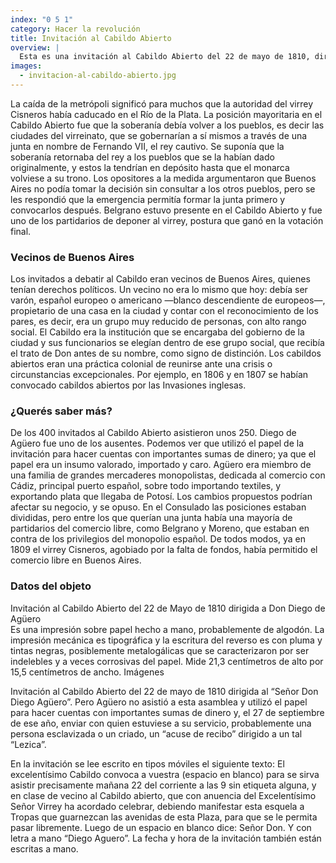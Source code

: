 ```yaml
---
index: "0 5 1"
category: Hacer la revolución 
title: Invitación al Cabildo Abierto
overview: |
  Esta es una invitación al Cabildo Abierto del 22 de mayo de 1810, dirigida a Don Diego Agüero, un gran comerciante de Buenos Aires. La reunión extraordinaria se convocó por la noticia de la disolución de la Junta Central de Sevilla ante el avance de la invasión francesa, que ocupó toda España salvo la ciudad de Cádiz. 
images:
  - invitacion-al-cabildo-abierto.jpg
---
```


La caída de la metrópoli significó para muchos que la autoridad del virrey Cisneros había caducado en el Río de la Plata. La posición mayoritaria en el Cabildo Abierto fue que la soberanía debía volver a los pueblos, es decir las ciudades del virreinato, que se gobernarían a sí mismos a través de una junta en nombre de Fernando VII, el rey cautivo. Se suponía que la soberanía retornaba del rey a los pueblos que se la habían dado originalmente, y estos la tendrían en depósito hasta que el monarca volviese a su trono. 
Los opositores a la medida argumentaron que Buenos Aires no podía tomar la decisión sin consultar a los otros pueblos, pero se les respondió que la emergencia permitía formar la junta primero y convocarlos después. Belgrano estuvo presente en el Cabildo Abierto y fue uno de los partidarios de deponer al virrey, postura que ganó en la votación final.

### Vecinos de Buenos Aires 
Los invitados a debatir al Cabildo eran vecinos de Buenos Aires, quienes tenían derechos políticos. Un vecino no era lo mismo que hoy: debía ser varón, español europeo o americano ―blanco descendiente de europeos―, propietario de una casa en la ciudad y contar con el reconocimiento de los pares, es decir, era un grupo muy reducido de personas, con alto rango social. El Cabildo era la institución que se encargaba del gobierno de la ciudad y sus funcionarios se elegían dentro de ese grupo social, que recibía el trato de Don antes de su nombre, como signo de distinción. Los cabildos abiertos eran una práctica colonial de reunirse ante una crisis o circunstancias excepcionales. Por ejemplo, en 1806 y en 1807 se habían convocado cabildos abiertos por las Invasiones inglesas.

### ¿Querés saber más?
De los 400 invitados al Cabildo Abierto asistieron unos 250. Diego de Agüero fue uno de los ausentes. Podemos ver que utilizó el papel de la invitación para hacer cuentas con importantes sumas de dinero; ya que el papel era un insumo valorado, importado y caro. Agüero era miembro de una familia de grandes mercaderes monopolistas, dedicada al comercio con Cádiz, principal puerto español, sobre todo importando textiles, y exportando plata que llegaba de Potosí. Los cambios propuestos podrían afectar su negocio, y se opuso. En el Consulado las posiciones estaban divididas, pero entre los que querían una junta había una mayoría de partidarios del comercio libre, como Belgrano y Moreno, que estaban en contra de los privilegios del monopolio español. De todos modos, ya en 1809 el virrey Cisneros, agobiado por la falta de fondos, había permitido el comercio libre en Buenos Aires.

### Datos del objeto
Invitación al Cabildo Abierto del 22 de Mayo de 1810 dirigida a Don Diego de Agüero  
Es una impresión sobre papel hecho a mano, probablemente de algodón.  La impresión mecánica es tipográfica y la escritura del reverso es con pluma y tintas negras, posiblemente metalogálicas que se caracterizaron por ser indelebles y a veces corrosivas del papel.
Mide 21,3 centímetros de alto por 15,5 centímetros de ancho.
Imágenes


Invitación al Cabildo Abierto del 22 de mayo de 1810 dirigida al “Señor Don Diego Agüero”. Pero Agüero no asistió a esta asamblea y utilizó el papel para hacer cuentas con importantes sumas de dinero y, el 27 de septiembre de ese año, enviar con quien estuviese a su servicio, probablemente una persona esclavizada o un criado, un “acuse de recibo” dirigido a un tal “Lezica”.
 
En la invitación se lee escrito en tipos móviles el siguiente texto: 
El excelentísimo Cabildo convoca a vuestra (espacio en blanco) para se sirva asistir precisamente mañana 22 del corriente a las 9 sin etiqueta alguna, y en clase de vecino al Cabildo abierto, que con anuencia del Excelentísimo Señor Virrey ha acordado celebrar, debiendo manifestar esta esquela a Tropas que guarnezcan las avenidas de esta Plaza, para que se le permita pasar libremente.
Luego de un espacio en blanco dice: Señor Don. Y con letra a mano “Diego Aguero”.
La fecha y hora de la invitación también están escritas a mano.

